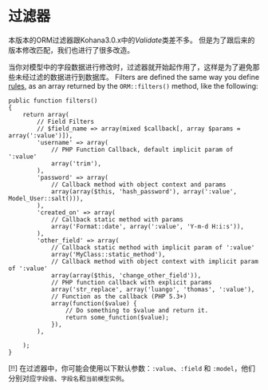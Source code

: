 # 过滤器

本版本的ORM过滤器跟Kohana3.0.x中的*Validate*类差不多。
但是为了跟后来的版本修改匹配，我们也进行了很多改造。

当你对模型中的字段数据进行修改时，过滤器就开始起作用了，这样是为了避免那些未经过滤的数据进行到数据库。
Filters are defined the same way you define [rules](validation), as an array returned by the `ORM::filters()` method, like the following:

	public function filters()
	{
		return array(
			// Field Filters
			// $field_name => array(mixed $callback[, array $params = array(':value')]),
			'username' => array(
				// PHP Function Callback, default implicit param of ':value'
				array('trim'),
			),
			'password' => array(
				// Callback method with object context and params
				array(array($this, 'hash_password'), array(':value', Model_User::salt())),
			),
			'created_on' => array(
				// Callback static method with params
				array('Format::date', array(':value', 'Y-m-d H:i:s')),
			),
			'other_field' => array(
				// Callback static method with implicit param of ':value'
				array('MyClass::static_method'),
				// Callback method with object context with implicit param of ':value'
				array(array($this, 'change_other_field')),
				// PHP function callback with explicit params
				array('str_replace', array('luango', 'thomas', ':value'),
				// Function as the callback (PHP 5.3+)
				array(function($value) {
					// Do something to $value and return it.
					return some_function($value);
				}),
			),

		);
	}

[!!] 在过滤器中，你可能会使用以下默认参数：`:value`、`:field` 和 `:model`，他们分别对应`字段值`、`字段名`和`当前模型实例`。

